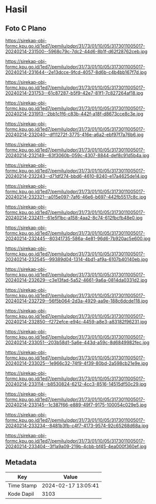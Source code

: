 # Hasil

## Foto C Plano

https://sirekap-obj-formc.kpu.go.id/1ed7/pemilu/pdpr/31/73/01/10/05/3173011005017-20240214-231500--5968c79c-7dc2-44d6-8b1f-d62f28762ceb.jpg

https://sirekap-obj-formc.kpu.go.id/1ed7/pemilu/pdpr/31/73/01/10/05/3173011005017-20240214-231644--2e13dcce-9fcd-4057-8d6b-c4b4bb167f7d.jpg

https://sirekap-obj-formc.kpu.go.id/1ed7/pemilu/pdpr/31/73/01/10/05/3173011005017-20240214-231753--61c87287-b5f9-42e7-81f1-7c827264af18.jpg

https://sirekap-obj-formc.kpu.go.id/1ed7/pemilu/pdpr/31/73/01/10/05/3173011005017-20240214-231913--2bb1c1f6-c83b-442f-a18f-d8673cce8c3e.jpg

https://sirekap-obj-formc.kpu.go.id/1ed7/pemilu/pdpr/31/73/01/10/05/3173011005017-20240214-232040--df11272f-3775-416e-a6a2-ebf97f7a76b6.jpg

https://sirekap-obj-formc.kpu.go.id/1ed7/pemilu/pdpr/31/73/01/10/05/3173011005017-20240214-232149--63f3060b-059c-4307-8844-def8c91d5b4a.jpg

https://sirekap-obj-formc.kpu.go.id/1ed7/pemilu/pdpr/31/73/01/10/05/3173011005017-20240214-232243--d71df274-bbd6-4610-8240-e17a4625de14.jpg

https://sirekap-obj-formc.kpu.go.id/1ed7/pemilu/pdpr/31/73/01/10/05/3173011005017-20240214-232321--a015e097-7af6-46e6-b697-442fb5517c8c.jpg

https://sirekap-obj-formc.kpu.go.id/1ed7/pemilu/pdpr/31/73/01/10/05/3173011005017-20240214-232411--61e5f1bc-a158-4aa2-8c74-612fbcfb48e0.jpg

https://sirekap-obj-formc.kpu.go.id/1ed7/pemilu/pdpr/31/73/01/10/05/3173011005017-20240214-232445--80341735-586a-4e81-96d6-7b920ac5e600.jpg

https://sirekap-obj-formc.kpu.go.id/1ed7/pemilu/pdpr/31/73/01/10/05/3173011005017-20240214-232545--99389d04-1314-4bd1-af9a-6107b40140eb.jpg

https://sirekap-obj-formc.kpu.go.id/1ed7/pemilu/pdpr/31/73/01/10/05/3173011005017-20240214-232629--c3e13fad-5a52-4661-9a6a-0814da0331d2.jpg

https://sirekap-obj-formc.kpu.go.id/1ed7/pemilu/pdpr/31/73/01/10/05/3173011005017-20240214-232729--56f5b064-2d3a-4929-aa9e-188c6dcde118.jpg

https://sirekap-obj-formc.kpu.go.id/1ed7/pemilu/pdpr/31/73/01/10/05/3173011005017-20240214-232850--f272efce-e94c-4459-a8e3-a83182f96231.jpg

https://sirekap-obj-formc.kpu.go.id/1ed7/pemilu/pdpr/31/73/01/10/05/3173011005017-20240214-233051--203b58d1-5a6e-443d-a59c-8d6849982fec.jpg

https://sirekap-obj-formc.kpu.go.id/1ed7/pemilu/pdpr/31/73/01/10/05/3173011005017-20240214-233025--1e966c32-74f9-4f39-80bd-2a598cb21e9e.jpg

https://sirekap-obj-formc.kpu.go.id/1ed7/pemilu/pdpr/31/73/01/10/05/3173011005017-20240214-233114--b8530824-6212-4cc3-8516-14515df50c29.jpg

https://sirekap-obj-formc.kpu.go.id/1ed7/pemilu/pdpr/31/73/01/10/05/3173011005017-20240214-233145--1c387f66-e889-49f7-9175-100054c029e5.jpg

https://sirekap-obj-formc.kpu.go.id/1ed7/pemilu/pdpr/31/73/01/10/05/3173011005017-20240214-233234--8481b3fb-c4f7-4173-9574-92c65268d68a.jpg

https://sirekap-obj-formc.kpu.go.id/1ed7/pemilu/pdpr/31/73/01/10/05/3173011005017-20240214-233404--3f1a9a09-219b-4cbb-bf45-4ea000f360ef.jpg


## Metadata

| Key        | Value               |
| ---------- | ------------------- |
| Time Stamp | 2024-02-17 13:05:41 |
| Kode Dapil | 3103                |



